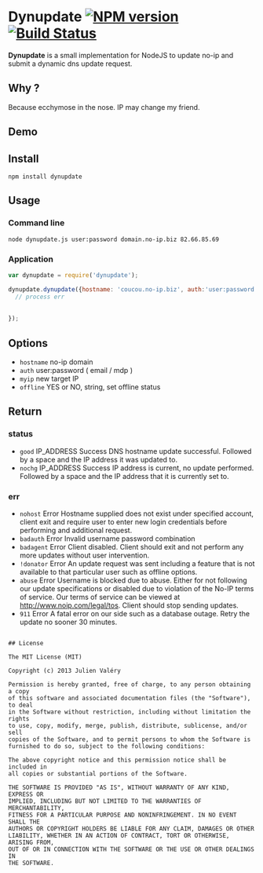 # Dynupdate [![NPM version](https://badge.fury.io/js/dynupdate.png)](http://badge.fury.io/js/dynupdate) [![Build Status](https://travis-ci.org/darul75/dynupdate.png?branch=master)](https://travis-ci.org/darul75/dynupdate)

**Dynupdate** is a small implementation for NodeJS to update no-ip and submit a dynamic dns update request.

## Why ?

Because ecchymose in the nose. IP may change my friend.

## Demo


## Install

~~~
npm install dynupdate
~~~

## Usage

### Command line
```
node dynupdate.js user:password domain.no-ip.biz 82.66.85.69
```

### Application
```javascript
var dynupdate = require('dynupdate');

dynupdate.dynupdate({hostname: 'coucou.no-ip.biz', auth:'user:password', myip: '0.0.0.0'}, function(err, status) {
  // process err
  
  
});
```

## Options

* `hostname` no-ip domain 
* `auth` user:password ( email / mdp )
* `myip` new target IP
* `offline` YES or NO, string, set offline status
        
## Return    

### status
* `good` IP_ADDRESS Success DNS hostname update successful. Followed by a space and the IP address it was updated to.
* `nochg` IP_ADDRESS  Success IP address is current, no update performed. Followed by a space and the IP address that it is currently set to.

### err
* `nohost`  Error Hostname supplied does not exist under specified account, client exit and require user to enter new login credentials before performing and additional request.
* `badauth`  Error Invalid username password combination
* `badagent` Error Client disabled. Client should exit and not perform any more updates without user intervention.
* `!donator` Error An update request was sent including a feature that is not available to that particular user such as offline options.
* `abuse` Error Username is blocked due to abuse. Either for not following our update specifications or disabled due to violation of the No-IP terms of service. Our terms of service can be viewed at http://www.noip.com/legal/tos. Client should stop sending updates.
* `911` Error A fatal error on our side such as a database outage. Retry the update no sooner 30 minutes.
~~~

## License

The MIT License (MIT)

Copyright (c) 2013 Julien Valéry

Permission is hereby granted, free of charge, to any person obtaining a copy
of this software and associated documentation files (the "Software"), to deal
in the Software without restriction, including without limitation the rights
to use, copy, modify, merge, publish, distribute, sublicense, and/or sell
copies of the Software, and to permit persons to whom the Software is
furnished to do so, subject to the following conditions:

The above copyright notice and this permission notice shall be included in
all copies or substantial portions of the Software.

THE SOFTWARE IS PROVIDED "AS IS", WITHOUT WARRANTY OF ANY KIND, EXPRESS OR
IMPLIED, INCLUDING BUT NOT LIMITED TO THE WARRANTIES OF MERCHANTABILITY,
FITNESS FOR A PARTICULAR PURPOSE AND NONINFRINGEMENT. IN NO EVENT SHALL THE
AUTHORS OR COPYRIGHT HOLDERS BE LIABLE FOR ANY CLAIM, DAMAGES OR OTHER
LIABILITY, WHETHER IN AN ACTION OF CONTRACT, TORT OR OTHERWISE, ARISING FROM,
OUT OF OR IN CONNECTION WITH THE SOFTWARE OR THE USE OR OTHER DEALINGS IN
THE SOFTWARE.
